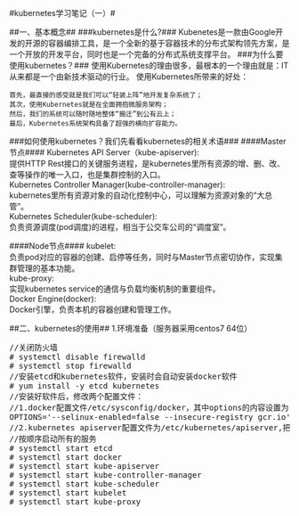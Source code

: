 #kubernetes学习笔记（一）#

##一、基本概念##
###kubernetes是什么?###
Kubenetes是一款由Google开发的开源的容器编排工具，是一个全新的基于容器技术的分布式架构领先方案，是一个开放的开发平台，同时也是一个完备的分布式系统支撑平台。
###为什么要使用kubernetes？###
使用Kubernetes的理由很多，最根本的一个理由就是：IT从来都是一个由新技术驱动的行业。
使用Kubernetes所带来的好处：

    首先，最直接的感受就是我们可以“轻装上阵”地开发复杂系统了；
    其次，使用Kubernetes就是在全面拥抱微服务架构；
    然后，我们的系统可以随时随地整体“搬迁”到公有云上；
    最后，Kubernetes系统架构具备了超强的横向扩容能力。
###如何使用kubernetes？我们先看看kubernetes的相关术语###
####Master节点####
Kubernetes API Server（kube-apiserver):<br/>
提供HTTP Rest接口的关键服务进程，是kubernetes里所有资源的增、删、改、查等操作的唯一入口，也是集群控制的入口。<br/>
Kubernetes Controller Manager(kube-controller-manager):<br/>
kubernetes里所有资源对象的自动化控制中心，可以理解为资源对象的“大总管”。<br/>
Kubernetes Scheduler(kube-scheduler):<br/>
负责资源调度(pod调度)的进程，相当于公交车公司的“调度室”。

####Node节点####
kubelet:<br/>
负责pod对应的容器的创建、启停等任务，同时与Master节点密切协作，实现集群管理的基本功能。<br/>
kube-proxy:<br/>
实现kubernetes service的通信与负载均衡机制的重要组件。<br/>
Docker Engine(docker):<br/>
Docker引擎，负责本机的容器创建和管理工作。

##二、kubernetes的使用##
1.环境准备（服务器采用centos7 64位）
<pre>
//关闭防火墙
# systemctl disable firewalld
# systemctl stop firewalld
//安装etcd和kubernetes软件，安装时会自动安装docker软件
# yum install -y etcd kubernetes
//安装好软件后，修改两个配置文件：
//1.docker配置文件/etc/sysconfig/docker，其中options的内容设置为：
OPTIONS='--selinux-enabled=false --insecure-registry gcr.io'
//2.kubernetes apiserver配置文件为/etc/kubernetes/apiserver,把--admission_control参数中的ServiceAccount删除。
//按顺序启动所有的服务
# systemctl start etcd
# systemctl start docker
# systemctl start kube-apiserver
# systemctl start kube-controller-manager
# systemctl start kube-scheduler
# systemctl start kubelet
# systemctl start kube-proxy
</pre>





